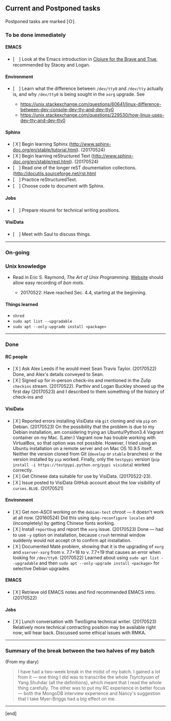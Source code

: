 ## Current and Postponed tasks

Postponed tasks are marked [Ｏ].

### To be done immediately

#### EMACS

 * [　] Look at the Emacs introduction in [Clojure for the Brave and True](http://www.braveclojure.com/basic-emacs/), recommended by Stacey and Logan.

#### Environment

 * [　] Learn what the difference between `/dev/tty0` and `/dev/tty` actually is, and why `/dev/tty0` is being sought in the `xorg` upgrade. See
 
   * https://unix.stackexchange.com/questions/60641/linux-difference-between-dev-console-dev-tty-and-dev-tty0
   * https://unix.stackexchange.com/questions/229530/how-linux-uses-dev-tty-and-dev-tty0

#### Sphinx

 * [Ｘ] Begin learning Sphinx (http://www.sphinx-doc.org/en/stable/tutorial.html). (20170524)
 * [Ｘ] Begin learning reStructured Text (http://www.sphinx-doc.org/en/stable/rest.html). (20170524)
 * [　] Read one of the longer reST doumentation collections. (http://docutils.sourceforge.net/rst.html
 * [　] Practice reStructuredText.
 * [　] Choose code to document with Sphinx.

#### Jobs

 * [　] Prepare résumé for technical writing positions.

#### VisiData

 * [　] Meet with Saul to discuss things.

---

### On-going

### Unix knowledge

 * Read in Eric S. Raymond, _The Art of Unix Programming_. [Website](http://www.catb.org/esr/writings/taoup/html/) should allow easy recording of _bon mots_.
 
   * 20170522: Have reached Sec. 4.4, starting at the beginning.

#### Things learned

 * `shred`
 * `sudo apt list --upgradable`
 * `sudo apt --only-upgrade install <package>`

---

### Done

#### RC people

 * [Ｘ] Ask Alex Leeds if he would meet Sean Travis Taylor. (20170522) Done, and Alex's details conveyed to Sean.
 * [Ｘ] Signed up for in-person check-ins and mentioned in the Zulip `checkins` stream. (20170522). Parthiv and Logan Buckley showed up the first day (20170523) and I described to them something of the history of check-ins and 

#### VisiData

 * [Ｘ] Reported errors installing VisiData via `git` cloning and via `pip` on Debian. (20170523) On the possibility that the problem is due to my Debian installation, am considering trying an Ubuntu/Python3.4 Vagrant container on my Mac. (Later:) Vagrant now has trouble working with VirtualBox, so that option was not possible. However, I tried using an Ubuntu installation on a remote server and on Mac OS 10.9.5 itself. Neither the version cloned from Git (`develop` or `stable` branches) or the version installed by `pip` worked. Finally, only the `testpypi` version (`pip install -i https://testpypi.python.org/pypi visidata`) worked correctly. 
 * [Ｘ] Get Chinese data suitable for use by VisiData. (20170522-23). 
 * [Ｘ] Issue posted to VisiData GitHub account about the low visibility of `curses.BLUE`. (20170521)

#### Environment

 * [Ｘ] Get non-ASCII working on the `debian-test` chroot — it doesn't work at all now. (20160524) Did this using `dpkg-reconfigure locales` and (incompletely) by getting Chinese fonts working. 
 * [Ｘ] Install `reportbug` and report the `xorg` issue. (20170523) Done — had to use `-y` option on installation, because `crosh` terminal window suddenly would not accept `CR` to confirm apt installation. 
 * [Ｘ] Documented Maté problem, showing that it is the upgrading of `xorg` and `xserver-xorg` from v. 7.7+18 to v. 7.7+19 that causes an error when looking for `/dev/tty0`. (20170522) Learned about using `sudo apt list --upgradable` and then `sudo apt --only-upgrade install <package>` for selective Debian upgrades.

#### EMACS

 * [Ｘ] Retrieve old EMACS notes and find recommended EMACS intro. (20170522)

#### Jobs

 * [Ｘ] Lunch conversation with TwoSigma technical writer. (20170523) Relatively more technical contracting position may be available right now; will hear back. Discussed some ethical issues with RMKA.

---

### Summary of the break between the two halves of my batch

(From my diary)

> I have had a two-week break in the midst of my batch. I gained a lot from it — one thing I did was to transcribe the whole _Tsyrchyuan_ of Yang Shuhdar (all the definitions), which meant that I read the whole thing carefully. The other was to put my RC experience in better focus — both the MongoDB interview experience and Nancy's suggestion that I take Myer-Briggs had a big effect on me.



---

[end]
